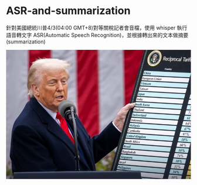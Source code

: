# ASR-and-summarization

針對美國總統川普4/3(04:00 GMT+8)對等關稅記者會音檔，使用 whisper 執行語音轉文字 ASR(Automatic Speech Recognition)，並根據轉出來的文本做摘要(summarization)

![川普關稅宣布](trump_tariff.jpg)
